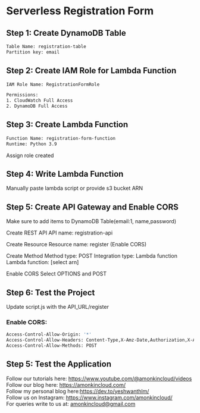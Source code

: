 # Serverless Registration Form

## Step 1: Create DynamoDB Table

```sh
Table Name: registration-table
Partition key: email

```

## Step 2: Create IAM Role for Lambda Function
```sh
IAM Role Name: RegistrationFormRole

Permissions:
1. CloudWatch Full Access
2. DynamoDB Full Access

```

## Step 3: Create Lambda Function

```sh
Function Name: registration-form-function
Runtime: Python 3.9

```
Assign role created

## Step 4: Write Lambda Function
Manually paste lambda script or provide s3 bucket ARN

## Step 5: Create API Gateway and Enable CORS
Make sure to add items to DynamoDB Table(email:1, name,password)

Create REST API
API name: registration-api

Create Resource
Resource name: register (Enable CORS)

Create Method
Method type: POST
Integration type: Lambda function
Lambda function: [select arn]

Enable CORS
Select OPTIONS and POST


## Step 6: Test the Project
Update script.js with the API_URL/register


### Enable CORS: 

```sh
Access-Control-Allow-Origin: '*'
Access-Control-Allow-Headers: Content-Type,X-Amz-Date,Authorization,X-Api-Key,X-Amz-Security-Token
Access-Control-Allow-Methods: POST

```

## Step 5: Test the Application



Follow our tutorials here: https://www.youtube.com/@amonkincloud/videos \
Follow our blog here: https://amonkincloud.com/ \
Follow my personal blog here:https://dev.to/yeshwanthlm/ \
Follow us on Instagram: https://www.instagram.com/amonkincloud/ \
For queries write to us at: amonkincloud@gmail.com 
